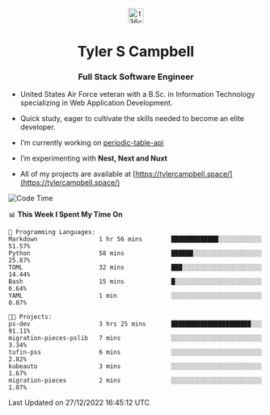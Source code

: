 <p align="center">
<a href="https://www.linkedin.com/in/t36campbell" target="blank"><img align="center" src="https://ik.imagekit.io/t36campbell/Portfolio/linkedin.png.original_m8bbGgPh6.png" alt="t36campbell" height="30" width="30" /></a>
</p>
<h1 align="center">Tyler S Campbell</h1>
<h3 align="center">Full Stack Software Engineer</h3>

* United States Air Force veteran with a B.Sc. in Information Technology specializing in Web Application Development. 

* Quick study, eager to cultivate the skills needed to become an elite developer.

* I’m currently working on [periodic-table-api](https://github.com/t36campbell/periodic-table-api)

* I’m experimenting with **Nest, Next and Nuxt**

* All of my projects are available at [https://tylercampbell.space/](https://tylercampbell.space/)

<!--START_SECTION:waka-->
![Code Time](http://img.shields.io/badge/Code%20Time-2%2C057%20hrs%204%20mins-blue)

📊 **This Week I Spent My Time On** 

```text
💬 Programming Languages: 
Markdown                 1 hr 56 mins        █████████████░░░░░░░░░░░░   51.57% 
Python                   58 mins             ██████░░░░░░░░░░░░░░░░░░░   25.87% 
TOML                     32 mins             ███░░░░░░░░░░░░░░░░░░░░░░   14.44% 
Bash                     15 mins             █░░░░░░░░░░░░░░░░░░░░░░░░   6.64% 
YAML                     1 min               ░░░░░░░░░░░░░░░░░░░░░░░░░   0.87%

🐱‍💻 Projects: 
ps-dev                   3 hrs 25 mins       ██████████████████████░░░   91.11% 
migration-pieces-pslib   7 mins              ░░░░░░░░░░░░░░░░░░░░░░░░░   3.34% 
tufin-pss                6 mins              ░░░░░░░░░░░░░░░░░░░░░░░░░   2.82% 
kubeauto                 3 mins              ░░░░░░░░░░░░░░░░░░░░░░░░░   1.67% 
migration-pieces         2 mins              ░░░░░░░░░░░░░░░░░░░░░░░░░   1.07%

```


 Last Updated on 27/12/2022 16:45:12 UTC
<!--END_SECTION:waka-->
